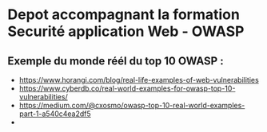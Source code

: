 # Depot accompagnant la formation Securité application Web - OWASP


## Exemple du monde réél du top 10 OWASP :
* https://www.horangi.com/blog/real-life-examples-of-web-vulnerabilities
* https://www.cyberdb.co/real-world-examples-for-owasp-top-10-vulnerabilities/
* https://medium.com/@cxosmo/owasp-top-10-real-world-examples-part-1-a540c4ea2df5
* 
